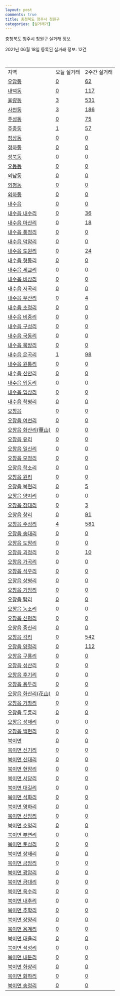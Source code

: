```yaml
---
layout: post
comments: true
title: 충청북도 청주시 청원구
categories: [실거래가]
---
```


충청북도 청주시 청원구 실거래 정보

2021년 06월 18일 등록된 실거래 정보: 12건

<script type="text/javascript">
  google.charts.load('current', {'packages':['corechart']});
  google.charts.setOnLoadCallback(drawChart);

  function drawChart() {
    var data = google.visualization.arrayToDataTable([['거래일', '매매', '전월세', '전매'], ['2021-02', 329, 344, 13], ['2021-03', 304, 369, 11], ['2021-04', 243, 294, 19], ['2021-05', 255, 183, 16], ['2021-06', 77, 89, 6]]);

    var options = {
      title: '최근 유형별 거래량 추이',
      legend: { position: 'bottom' }
    };

    var chart = new google.visualization.LineChart(document.getElementById('columnchart_material'));
    chart.draw(data, (options));
  }
</script>

<div id="columnchart_material" style="width: 450px; margin-left: -35px"></div>
<br>
<table class="sortable">
  <tr>
    <td>지역</td>
    <td>오늘 실거래</td>
    <td>2주간 실거래</td>
  </tr>

  
  <tr class="item">
    <td><a href="4311410100.html">우암동</a></td>
    <td><a href="4311410100.html">0</a></td>
    <td><a href="4311410100.html">62</a></td>
  </tr>
    

  <tr class="item">
    <td><a href="4311410200.html">내덕동</a></td>
    <td><a href="4311410200.html">0</a></td>
    <td><a href="4311410200.html">117</a></td>
  </tr>
    

  <tr class="item">
    <td><a href="4311410300.html">율량동</a></td>
    <td><a href="4311410300.html">3</a></td>
    <td><a href="4311410300.html">531</a></td>
  </tr>
    

  <tr class="item">
    <td><a href="4311410400.html">사천동</a></td>
    <td><a href="4311410400.html">3</a></td>
    <td><a href="4311410400.html">186</a></td>
  </tr>
    

  <tr class="item">
    <td><a href="4311410500.html">주성동</a></td>
    <td><a href="4311410500.html">0</a></td>
    <td><a href="4311410500.html">75</a></td>
  </tr>
    

  <tr class="item">
    <td><a href="4311410600.html">주중동</a></td>
    <td><a href="4311410600.html">1</a></td>
    <td><a href="4311410600.html">57</a></td>
  </tr>
    

  <tr class="item">
    <td><a href="4311410700.html">정상동</a></td>
    <td><a href="4311410700.html">0</a></td>
    <td><a href="4311410700.html">0</a></td>
  </tr>
    

  <tr class="item">
    <td><a href="4311410800.html">정하동</a></td>
    <td><a href="4311410800.html">0</a></td>
    <td><a href="4311410800.html">0</a></td>
  </tr>
    

  <tr class="item">
    <td><a href="4311410900.html">정북동</a></td>
    <td><a href="4311410900.html">0</a></td>
    <td><a href="4311410900.html">0</a></td>
  </tr>
    

  <tr class="item">
    <td><a href="4311411000.html">오동동</a></td>
    <td><a href="4311411000.html">0</a></td>
    <td><a href="4311411000.html">0</a></td>
  </tr>
    

  <tr class="item">
    <td><a href="4311411100.html">외남동</a></td>
    <td><a href="4311411100.html">0</a></td>
    <td><a href="4311411100.html">0</a></td>
  </tr>
    

  <tr class="item">
    <td><a href="4311411200.html">외평동</a></td>
    <td><a href="4311411200.html">0</a></td>
    <td><a href="4311411200.html">0</a></td>
  </tr>
    

  <tr class="item">
    <td><a href="4311411300.html">외하동</a></td>
    <td><a href="4311411300.html">0</a></td>
    <td><a href="4311411300.html">0</a></td>
  </tr>
    

  <tr class="item">
    <td><a href="4311425000.html">내수읍</a></td>
    <td><a href="4311425000.html">0</a></td>
    <td><a href="4311425000.html">0</a></td>
  </tr>
    

  <tr class="item">
    <td><a href="4311425021.html">내수읍 내수리</a></td>
    <td><a href="4311425021.html">0</a></td>
    <td><a href="4311425021.html">36</a></td>
  </tr>
    

  <tr class="item">
    <td><a href="4311425022.html">내수읍 마산리</a></td>
    <td><a href="4311425022.html">0</a></td>
    <td><a href="4311425022.html">18</a></td>
  </tr>
    

  <tr class="item">
    <td><a href="4311425023.html">내수읍 풍정리</a></td>
    <td><a href="4311425023.html">0</a></td>
    <td><a href="4311425023.html">0</a></td>
  </tr>
    

  <tr class="item">
    <td><a href="4311425024.html">내수읍 덕암리</a></td>
    <td><a href="4311425024.html">0</a></td>
    <td><a href="4311425024.html">0</a></td>
  </tr>
    

  <tr class="item">
    <td><a href="4311425025.html">내수읍 도원리</a></td>
    <td><a href="4311425025.html">0</a></td>
    <td><a href="4311425025.html">24</a></td>
  </tr>
    

  <tr class="item">
    <td><a href="4311425026.html">내수읍 형동리</a></td>
    <td><a href="4311425026.html">0</a></td>
    <td><a href="4311425026.html">0</a></td>
  </tr>
    

  <tr class="item">
    <td><a href="4311425027.html">내수읍 세교리</a></td>
    <td><a href="4311425027.html">0</a></td>
    <td><a href="4311425027.html">0</a></td>
  </tr>
    

  <tr class="item">
    <td><a href="4311425028.html">내수읍 비상리</a></td>
    <td><a href="4311425028.html">0</a></td>
    <td><a href="4311425028.html">0</a></td>
  </tr>
    

  <tr class="item">
    <td><a href="4311425029.html">내수읍 저곡리</a></td>
    <td><a href="4311425029.html">0</a></td>
    <td><a href="4311425029.html">0</a></td>
  </tr>
    

  <tr class="item">
    <td><a href="4311425030.html">내수읍 우산리</a></td>
    <td><a href="4311425030.html">0</a></td>
    <td><a href="4311425030.html">4</a></td>
  </tr>
    

  <tr class="item">
    <td><a href="4311425031.html">내수읍 초정리</a></td>
    <td><a href="4311425031.html">0</a></td>
    <td><a href="4311425031.html">0</a></td>
  </tr>
    

  <tr class="item">
    <td><a href="4311425032.html">내수읍 비중리</a></td>
    <td><a href="4311425032.html">0</a></td>
    <td><a href="4311425032.html">0</a></td>
  </tr>
    

  <tr class="item">
    <td><a href="4311425033.html">내수읍 구성리</a></td>
    <td><a href="4311425033.html">0</a></td>
    <td><a href="4311425033.html">0</a></td>
  </tr>
    

  <tr class="item">
    <td><a href="4311425034.html">내수읍 국동리</a></td>
    <td><a href="4311425034.html">0</a></td>
    <td><a href="4311425034.html">0</a></td>
  </tr>
    

  <tr class="item">
    <td><a href="4311425035.html">내수읍 묵방리</a></td>
    <td><a href="4311425035.html">0</a></td>
    <td><a href="4311425035.html">0</a></td>
  </tr>
    

  <tr class="item">
    <td><a href="4311425036.html">내수읍 은곡리</a></td>
    <td><a href="4311425036.html">1</a></td>
    <td><a href="4311425036.html">98</a></td>
  </tr>
    

  <tr class="item">
    <td><a href="4311425037.html">내수읍 원통리</a></td>
    <td><a href="4311425037.html">0</a></td>
    <td><a href="4311425037.html">0</a></td>
  </tr>
    

  <tr class="item">
    <td><a href="4311425038.html">내수읍 신안리</a></td>
    <td><a href="4311425038.html">0</a></td>
    <td><a href="4311425038.html">0</a></td>
  </tr>
    

  <tr class="item">
    <td><a href="4311425039.html">내수읍 입동리</a></td>
    <td><a href="4311425039.html">0</a></td>
    <td><a href="4311425039.html">0</a></td>
  </tr>
    

  <tr class="item">
    <td><a href="4311425040.html">내수읍 입상리</a></td>
    <td><a href="4311425040.html">0</a></td>
    <td><a href="4311425040.html">0</a></td>
  </tr>
    

  <tr class="item">
    <td><a href="4311425041.html">내수읍 학평리</a></td>
    <td><a href="4311425041.html">0</a></td>
    <td><a href="4311425041.html">0</a></td>
  </tr>
    

  <tr class="item">
    <td><a href="4311425300.html">오창읍</a></td>
    <td><a href="4311425300.html">0</a></td>
    <td><a href="4311425300.html">0</a></td>
  </tr>
    

  <tr class="item">
    <td><a href="4311425321.html">오창읍 여천리</a></td>
    <td><a href="4311425321.html">0</a></td>
    <td><a href="4311425321.html">0</a></td>
  </tr>
    

  <tr class="item">
    <td><a href="4311425322.html">오창읍 화산리(華山)</a></td>
    <td><a href="4311425322.html">0</a></td>
    <td><a href="4311425322.html">0</a></td>
  </tr>
    

  <tr class="item">
    <td><a href="4311425323.html">오창읍 유리</a></td>
    <td><a href="4311425323.html">0</a></td>
    <td><a href="4311425323.html">0</a></td>
  </tr>
    

  <tr class="item">
    <td><a href="4311425324.html">오창읍 일신리</a></td>
    <td><a href="4311425324.html">0</a></td>
    <td><a href="4311425324.html">0</a></td>
  </tr>
    

  <tr class="item">
    <td><a href="4311425325.html">오창읍 모정리</a></td>
    <td><a href="4311425325.html">0</a></td>
    <td><a href="4311425325.html">0</a></td>
  </tr>
    

  <tr class="item">
    <td><a href="4311425326.html">오창읍 학소리</a></td>
    <td><a href="4311425326.html">0</a></td>
    <td><a href="4311425326.html">0</a></td>
  </tr>
    

  <tr class="item">
    <td><a href="4311425327.html">오창읍 원리</a></td>
    <td><a href="4311425327.html">0</a></td>
    <td><a href="4311425327.html">0</a></td>
  </tr>
    

  <tr class="item">
    <td><a href="4311425328.html">오창읍 복현리</a></td>
    <td><a href="4311425328.html">0</a></td>
    <td><a href="4311425328.html">5</a></td>
  </tr>
    

  <tr class="item">
    <td><a href="4311425329.html">오창읍 양지리</a></td>
    <td><a href="4311425329.html">0</a></td>
    <td><a href="4311425329.html">0</a></td>
  </tr>
    

  <tr class="item">
    <td><a href="4311425330.html">오창읍 장대리</a></td>
    <td><a href="4311425330.html">0</a></td>
    <td><a href="4311425330.html">3</a></td>
  </tr>
    

  <tr class="item">
    <td><a href="4311425331.html">오창읍 창리</a></td>
    <td><a href="4311425331.html">0</a></td>
    <td><a href="4311425331.html">91</a></td>
  </tr>
    

  <tr class="item">
    <td><a href="4311425332.html">오창읍 주성리</a></td>
    <td><a href="4311425332.html">4</a></td>
    <td><a href="4311425332.html">581</a></td>
  </tr>
    

  <tr class="item">
    <td><a href="4311425333.html">오창읍 송대리</a></td>
    <td><a href="4311425333.html">0</a></td>
    <td><a href="4311425333.html">0</a></td>
  </tr>
    

  <tr class="item">
    <td><a href="4311425334.html">오창읍 도암리</a></td>
    <td><a href="4311425334.html">0</a></td>
    <td><a href="4311425334.html">0</a></td>
  </tr>
    

  <tr class="item">
    <td><a href="4311425335.html">오창읍 괴정리</a></td>
    <td><a href="4311425335.html">0</a></td>
    <td><a href="4311425335.html">10</a></td>
  </tr>
    

  <tr class="item">
    <td><a href="4311425336.html">오창읍 가곡리</a></td>
    <td><a href="4311425336.html">0</a></td>
    <td><a href="4311425336.html">0</a></td>
  </tr>
    

  <tr class="item">
    <td><a href="4311425337.html">오창읍 석우리</a></td>
    <td><a href="4311425337.html">0</a></td>
    <td><a href="4311425337.html">0</a></td>
  </tr>
    

  <tr class="item">
    <td><a href="4311425338.html">오창읍 상평리</a></td>
    <td><a href="4311425338.html">0</a></td>
    <td><a href="4311425338.html">0</a></td>
  </tr>
    

  <tr class="item">
    <td><a href="4311425339.html">오창읍 기암리</a></td>
    <td><a href="4311425339.html">0</a></td>
    <td><a href="4311425339.html">0</a></td>
  </tr>
    

  <tr class="item">
    <td><a href="4311425340.html">오창읍 탑리</a></td>
    <td><a href="4311425340.html">0</a></td>
    <td><a href="4311425340.html">0</a></td>
  </tr>
    

  <tr class="item">
    <td><a href="4311425341.html">오창읍 농소리</a></td>
    <td><a href="4311425341.html">0</a></td>
    <td><a href="4311425341.html">0</a></td>
  </tr>
    

  <tr class="item">
    <td><a href="4311425342.html">오창읍 신평리</a></td>
    <td><a href="4311425342.html">0</a></td>
    <td><a href="4311425342.html">0</a></td>
  </tr>
    

  <tr class="item">
    <td><a href="4311425343.html">오창읍 중신리</a></td>
    <td><a href="4311425343.html">0</a></td>
    <td><a href="4311425343.html">0</a></td>
  </tr>
    

  <tr class="item">
    <td><a href="4311425344.html">오창읍 각리</a></td>
    <td><a href="4311425344.html">0</a></td>
    <td><a href="4311425344.html">542</a></td>
  </tr>
    

  <tr class="item">
    <td><a href="4311425345.html">오창읍 양청리</a></td>
    <td><a href="4311425345.html">0</a></td>
    <td><a href="4311425345.html">112</a></td>
  </tr>
    

  <tr class="item">
    <td><a href="4311425346.html">오창읍 구룡리</a></td>
    <td><a href="4311425346.html">0</a></td>
    <td><a href="4311425346.html">0</a></td>
  </tr>
    

  <tr class="item">
    <td><a href="4311425347.html">오창읍 성산리</a></td>
    <td><a href="4311425347.html">0</a></td>
    <td><a href="4311425347.html">0</a></td>
  </tr>
    

  <tr class="item">
    <td><a href="4311425348.html">오창읍 후기리</a></td>
    <td><a href="4311425348.html">0</a></td>
    <td><a href="4311425348.html">0</a></td>
  </tr>
    

  <tr class="item">
    <td><a href="4311425349.html">오창읍 용두리</a></td>
    <td><a href="4311425349.html">0</a></td>
    <td><a href="4311425349.html">0</a></td>
  </tr>
    

  <tr class="item">
    <td><a href="4311425350.html">오창읍 화산리(花山)</a></td>
    <td><a href="4311425350.html">0</a></td>
    <td><a href="4311425350.html">0</a></td>
  </tr>
    

  <tr class="item">
    <td><a href="4311425351.html">오창읍 가좌리</a></td>
    <td><a href="4311425351.html">0</a></td>
    <td><a href="4311425351.html">0</a></td>
  </tr>
    

  <tr class="item">
    <td><a href="4311425352.html">오창읍 두릉리</a></td>
    <td><a href="4311425352.html">0</a></td>
    <td><a href="4311425352.html">0</a></td>
  </tr>
    

  <tr class="item">
    <td><a href="4311425353.html">오창읍 성재리</a></td>
    <td><a href="4311425353.html">0</a></td>
    <td><a href="4311425353.html">0</a></td>
  </tr>
    

  <tr class="item">
    <td><a href="4311425354.html">오창읍 백현리</a></td>
    <td><a href="4311425354.html">0</a></td>
    <td><a href="4311425354.html">0</a></td>
  </tr>
    

  <tr class="item">
    <td><a href="4311431000.html">북이면</a></td>
    <td><a href="4311431000.html">0</a></td>
    <td><a href="4311431000.html">0</a></td>
  </tr>
    

  <tr class="item">
    <td><a href="4311431021.html">북이면 신기리</a></td>
    <td><a href="4311431021.html">0</a></td>
    <td><a href="4311431021.html">0</a></td>
  </tr>
    

  <tr class="item">
    <td><a href="4311431022.html">북이면 신대리</a></td>
    <td><a href="4311431022.html">0</a></td>
    <td><a href="4311431022.html">0</a></td>
  </tr>
    

  <tr class="item">
    <td><a href="4311431023.html">북이면 현암리</a></td>
    <td><a href="4311431023.html">0</a></td>
    <td><a href="4311431023.html">0</a></td>
  </tr>
    

  <tr class="item">
    <td><a href="4311431024.html">북이면 서당리</a></td>
    <td><a href="4311431024.html">0</a></td>
    <td><a href="4311431024.html">0</a></td>
  </tr>
    

  <tr class="item">
    <td><a href="4311431025.html">북이면 대길리</a></td>
    <td><a href="4311431025.html">0</a></td>
    <td><a href="4311431025.html">0</a></td>
  </tr>
    

  <tr class="item">
    <td><a href="4311431026.html">북이면 석화리</a></td>
    <td><a href="4311431026.html">0</a></td>
    <td><a href="4311431026.html">0</a></td>
  </tr>
    

  <tr class="item">
    <td><a href="4311431027.html">북이면 영하리</a></td>
    <td><a href="4311431027.html">0</a></td>
    <td><a href="4311431027.html">0</a></td>
  </tr>
    

  <tr class="item">
    <td><a href="4311431028.html">북이면 선암리</a></td>
    <td><a href="4311431028.html">0</a></td>
    <td><a href="4311431028.html">0</a></td>
  </tr>
    

  <tr class="item">
    <td><a href="4311431029.html">북이면 호명리</a></td>
    <td><a href="4311431029.html">0</a></td>
    <td><a href="4311431029.html">0</a></td>
  </tr>
    

  <tr class="item">
    <td><a href="4311431030.html">북이면 부연리</a></td>
    <td><a href="4311431030.html">0</a></td>
    <td><a href="4311431030.html">0</a></td>
  </tr>
    

  <tr class="item">
    <td><a href="4311431031.html">북이면 토성리</a></td>
    <td><a href="4311431031.html">0</a></td>
    <td><a href="4311431031.html">0</a></td>
  </tr>
    

  <tr class="item">
    <td><a href="4311431032.html">북이면 장재리</a></td>
    <td><a href="4311431032.html">0</a></td>
    <td><a href="4311431032.html">0</a></td>
  </tr>
    

  <tr class="item">
    <td><a href="4311431033.html">북이면 금암리</a></td>
    <td><a href="4311431033.html">0</a></td>
    <td><a href="4311431033.html">0</a></td>
  </tr>
    

  <tr class="item">
    <td><a href="4311431034.html">북이면 광암리</a></td>
    <td><a href="4311431034.html">0</a></td>
    <td><a href="4311431034.html">0</a></td>
  </tr>
    

  <tr class="item">
    <td><a href="4311431035.html">북이면 금대리</a></td>
    <td><a href="4311431035.html">0</a></td>
    <td><a href="4311431035.html">0</a></td>
  </tr>
    

  <tr class="item">
    <td><a href="4311431036.html">북이면 옥수리</a></td>
    <td><a href="4311431036.html">0</a></td>
    <td><a href="4311431036.html">0</a></td>
  </tr>
    

  <tr class="item">
    <td><a href="4311431037.html">북이면 내추리</a></td>
    <td><a href="4311431037.html">0</a></td>
    <td><a href="4311431037.html">0</a></td>
  </tr>
    

  <tr class="item">
    <td><a href="4311431038.html">북이면 추학리</a></td>
    <td><a href="4311431038.html">0</a></td>
    <td><a href="4311431038.html">0</a></td>
  </tr>
    

  <tr class="item">
    <td><a href="4311431039.html">북이면 장양리</a></td>
    <td><a href="4311431039.html">0</a></td>
    <td><a href="4311431039.html">0</a></td>
  </tr>
    

  <tr class="item">
    <td><a href="4311431040.html">북이면 용계리</a></td>
    <td><a href="4311431040.html">0</a></td>
    <td><a href="4311431040.html">0</a></td>
  </tr>
    

  <tr class="item">
    <td><a href="4311431041.html">북이면 대율리</a></td>
    <td><a href="4311431041.html">0</a></td>
    <td><a href="4311431041.html">0</a></td>
  </tr>
    

  <tr class="item">
    <td><a href="4311431042.html">북이면 석성리</a></td>
    <td><a href="4311431042.html">0</a></td>
    <td><a href="4311431042.html">0</a></td>
  </tr>
    

  <tr class="item">
    <td><a href="4311431043.html">북이면 내둔리</a></td>
    <td><a href="4311431043.html">0</a></td>
    <td><a href="4311431043.html">0</a></td>
  </tr>
    

  <tr class="item">
    <td><a href="4311431044.html">북이면 화상리</a></td>
    <td><a href="4311431044.html">0</a></td>
    <td><a href="4311431044.html">0</a></td>
  </tr>
    

  <tr class="item">
    <td><a href="4311431045.html">북이면 화하리</a></td>
    <td><a href="4311431045.html">0</a></td>
    <td><a href="4311431045.html">0</a></td>
  </tr>
    

  <tr class="item">
    <td><a href="4311431046.html">북이면 송정리</a></td>
    <td><a href="4311431046.html">0</a></td>
    <td><a href="4311431046.html">0</a></td>
  </tr>
    


</table>


    
